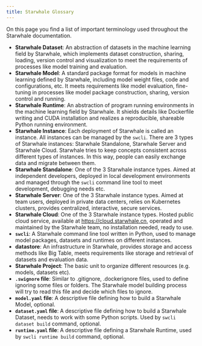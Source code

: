 ```yaml
---
title: Starwhale Glossary
---
```


On this page you find a list of important terminology used throughout the Starwhale documentation.

* **Starwhale Dataset**: An abstraction of datasets in the machine learning field by Starwhale, which implements dataset construction, sharing, loading, version control and visualization to meet the requirements of processes like model training and evaluation.
* **Starwhale Model**: A standard package format for models in machine learning defined by Starwhale, including model weight files, code and configurations, etc. It meets requirements like model evaluation, fine-tuning in processes like model package construction, sharing, version control and running.
* **Starwhale Runtime**:  An abstraction of program running environments in the machine learning field by Starwhale. It shields details like Dockerfile writing and CUDA installation and realizes a reproducible, shareable Python running environment.
* **Starwhale Instance**: Each deployment of Starwhale is called an instance. All instances can be managed by the `swcli`. There are 3 types of Starwhale instances: Starwhale Standalone, Starwhale Server and Starwhale Cloud. Starwhale tries to keep concepts consistent across different types of instances. In this way, people can easily exchange data and migrate between them.
* **Starwhale Standalone**: One of the 3 Starwhale instance types. Aimed at independent developers, deployed in local development environments and managed through the `swcli` command line tool to meet development, debugging needs etc.
* **Starwhale Server**: One of the 3 Starwhale instance types. Aimed at team users, deployed in private data centers, relies on Kubernetes clusters, provides centralized, interactive, secure services.
* **Starwhale Cloud**: One of the 3 Starwhale instance types. Hosted public cloud service, available at <https://cloud.starwhale.cn>, operated and maintained by the Starwhale team, no installation needed, ready to use.
* **`swcli`**: A Starwhale command line tool written in Python, used to manage model packages, datasets and runtimes on different instances.
* **datastore**: An infrastructure in Starwhale, provides storage and access methods like Big Table, meets requirements like storage and retrieval of datasets and evaluation data.
* **Starwhale Project**: The basic unit to organize different resources (e.g. models, datasets etc).
* **`.swignore` file**: Similar to .gitignore, .dockerignore files, used to define ignoring some files or folders. The Starwhale model building process will try to read this file and decide which files to ignore.
* **`model.yaml` file**: A descriptive file defining how to build a Starwhale Model, optional.
* **`dataset.yaml` file**: A descriptive file defining how to build a Starwhale Dataset, needs to work with some Python scripts. Used by `swcli dataset build` command, optional.
* **`runtime.yaml` file**: A descriptive file defining a Starwhale Runtime, used by `swcli runtime build` command, optional.
